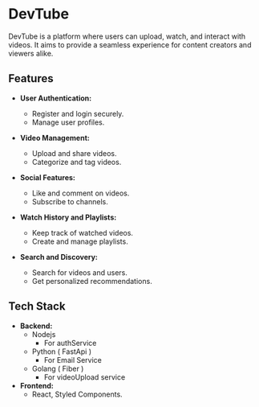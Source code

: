 # DevTube

DevTube is a platform where users can upload, watch, and interact with videos. It aims to provide a seamless experience for content creators and viewers alike.

## Features

- **User Authentication:**
  - Register and login securely.
  - Manage user profiles.

- **Video Management:**
  - Upload and share videos.
  - Categorize and tag videos.

- **Social Features:**
  - Like and comment on videos.
  - Subscribe to channels.

- **Watch History and Playlists:**
  - Keep track of watched videos.
  - Create and manage playlists.

- **Search and Discovery:**
  - Search for videos and users.
  - Get personalized recommendations.

<!-- - **Notifications:**
  - Receive alerts for new videos and interactions. -->

## Tech Stack

- **Backend:**
  - Nodejs
    - For authService
  - Python ( FastApi )
    - For Email Service
  - Golang ( Fiber )
    - For videoUpload service
- **Frontend:**
  - React, Styled Components.
